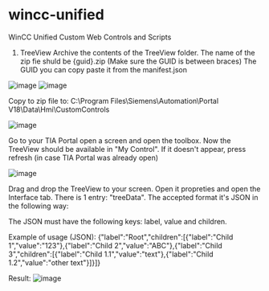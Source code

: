 # wincc-unified
WinCC Unified Custom Web Controls and Scripts

1. TreeView
Archive the contents of the TreeView folder. The name of the zip fie shuld be {guid}.zip (Make sure the GUID is between braces)
The GUID you can copy paste it from the manifest.json

![image](https://github.com/user-attachments/assets/ae0a2d4e-44e2-46c0-9819-d13a04305b37)
![image](https://github.com/user-attachments/assets/2dd9e412-8fbb-4041-a4fe-cadf13e7c80f)

Copy to zip file to: C:\Program Files\Siemens\Automation\Portal V18\Data\Hmi\CustomControls

![image](https://github.com/user-attachments/assets/aef24784-b8b9-4e7f-807f-9c5ab67e273f)

Go to your TIA Portal open a screen and open the toolbox. Now the TreeView should be available in "My Control". If it doesn't appear, press refresh (in case TIA Portal was already open)

![image](https://github.com/user-attachments/assets/939e997e-1722-4e2d-aca6-6e5e20598b11)

Drag and drop the TreeView to your screen. 
Open it propreties and open the Interface tab. There is 1 entry: "treeData". The accepted format it's JSON in the following way:

The JSON must have the following keys: label, value and children.

Example of usage (JSON):
{"label":"Root","children":[{"label":"Child 1","value":"123"},{"label":"Child 2","value":"ABC"},{"label":"Child 3","children":[{"label":"Child 1.1","value":"text"},{"label":"Child 1.2","value":"other text"}]}]}

Result:
![image](https://github.com/user-attachments/assets/aab01bb8-c2ab-4970-abb0-6bf2eebe01bf)
